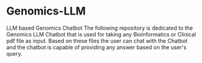 # Genomics-LLM
LLM based Genomics Chatbot
The following repository is dedicated to the Genomics LLM Chatbot that is used for taking any Bioinformatics or Clinical pdf file as input. Based on these files the user can chat with the Chatbot and the chatbot is capable of providing any answer based on the user's query.
